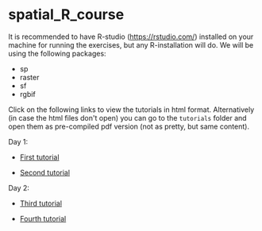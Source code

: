# spatial_R_course

It is recommended to have R-studio (<https://rstudio.com/>) installed on your machine for running the exercises, but any R-installation will do. We will be using the following packages:
- sp
- raster
- sf
- rgbif


Click on the following links to view the tutorials in html format. Alternatively (in case the html files don't open) you can go to the `tutorials` folder and open them as pre-compiled pdf version (not as pretty, but same content).

Day 1:

- [First tutorial](http://htmlpreview.github.com/?https://github.com/tobiashofmann88/spatial_R_course/blob/master/tutorials/tutorial_1.html)

- [Second tutorial](http://htmlpreview.github.com/?https://github.com/tobiashofmann88/spatial_R_course/blob/master/tutorials/tutorial_2.html)


Day 2:

- [Third tutorial](http://htmlpreview.github.com/?https://github.com/tobiashofmann88/spatial_R_course/blob/master/tutorials/tutorial_3.html)

- [Fourth tutorial](http://htmlpreview.github.com/?https://github.com/tobiashofmann88/spatial_R_course/blob/master/tutorials/tutorial_4.html)
